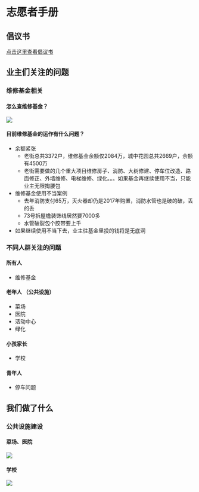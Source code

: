 # 志愿者手册

## 倡议书

[点击这里查看倡议书](https://weapon-master.github.io/pages/proposal)

## 业主们关注的问题

### 维修基金相关

#### 怎么查维修基金？

![](https://qiniu.weapon-master.online/fixing-found.png)

#### 目前维修基金的运作有什么问题？
- 余额紧张
  - 老街总共3372户，维修基金余额仅2084万，城中花园总共2669户，余额有4500万
  - 老街需要做的几个重大项目维修房子、消防、大树修建、停车位改造、路面修正、外墙维修、电梯维修、绿化。。。如果基金再继续使用不当，只能业主无限掏腰包
- 维修基金使用不当案例
  - 去年消防支付65万，灭火器却仍是2017年购置，消防水管也是破的破，丢的丢
  - 73号拆屋檐装饰线居然要7000多
  - 水管破裂包个胶带要上千
- 如果继续使用不当下去，业主往基金里投的钱将是无底洞

### 不同人群关注的问题

#### 所有人
- 维修基金

#### 老年人 （公共设施）
- 菜场
- 医院
- 活动中心
- 绿化

#### 小孩家长
- 学校

#### 青年人
- 停车问题

## 我们做了什么

### 公共设施建设
#### 菜场、医院
![](https://qiniu.weapon-master.online/WechatIMG350.jpeg)

#### 学校
![](https://qiniu.weapon-master.online/IMG_893A6A341B5E-1.jpeg)



